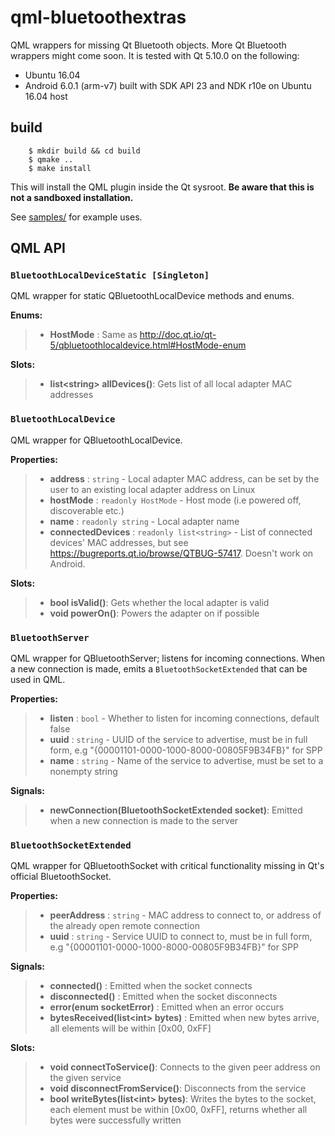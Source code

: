 qml-bluetoothextras
===================

QML wrappers for missing Qt Bluetooth objects. More Qt Bluetooth wrappers might come soon. It is tested with Qt 5.10.0 on
the following:

  - Ubuntu 16.04
  - Android 6.0.1 (arm-v7) built with SDK API 23 and NDK r10e on Ubuntu 16.04 host

build
-----

```
    $ mkdir build && cd build
    $ qmake ..
    $ make install
```

This will install the QML plugin inside the Qt sysroot. **Be aware that this is not a sandboxed installation.**

See [samples/](samples/) for example uses.

QML API
-------

### `BluetoothLocalDeviceStatic [Singleton]`

QML wrapper for static QBluetoothLocalDevice methods and enums.

**Enums:**

>  - **HostMode** : Same as http://doc.qt.io/qt-5/qbluetoothlocaldevice.html#HostMode-enum

**Slots:**

>  - **list&lt;string&gt; allDevices()**: Gets list of all local adapter MAC addresses

### `BluetoothLocalDevice`

QML wrapper for QBluetoothLocalDevice.

**Properties:**

>  - **address** :  `string` - Local adapter MAC address, can be set by the user to an existing local adapter address on Linux
>  - **hostMode** : `readonly HostMode` -  Host mode (i.e powered off, discoverable etc.)
>  - **name** :     `readonly string` -  Local adapter name
>  - **connectedDevices** : `readonly list<string>` - List of connected devices' MAC addresses, but see https://bugreports.qt.io/browse/QTBUG-57417. Doesn't work on Android.

**Slots:**

>  - **bool isValid()**: Gets whether the local adapter is valid
>  - **void powerOn()**: Powers the adapter on if possible

### `BluetoothServer`

QML wrapper for QBluetoothServer; listens for incoming connections. When a new connection is made, emits a
`BluetoothSocketExtended` that can be used in QML.

**Properties:**

>  - **listen** :   `bool` -    Whether to listen for incoming connections, default false
>  - **uuid** :     `string` -  UUID of the service to advertise, must be in full form, e.g "{00001101-0000-1000-8000-00805F9B34FB}" for SPP
>  - **name** :     `string` -  Name of the service to advertise, must be set to a nonempty string

**Signals:**

>  - **newConnection(BluetoothSocketExtended socket)**: Emitted when a new connection is made to the server

### `BluetoothSocketExtended`

QML wrapper for QBluetoothSocket with critical functionality missing in Qt's official BluetoothSocket.

**Properties:**

>  - **peerAddress** :  `string` -  MAC address to connect to, or address of the already open remote connection
>  - **uuid** :         `string` -  Service UUID to connect to, must be in full form, e.g "{00001101-0000-1000-8000-00805F9B34FB}" for SPP

**Signals:**

>  - **connected()** :                      Emitted when the socket connects
>  - **disconnected()** :                   Emitted when the socket disconnects
>  - **error(enum socketError)** :          Emitted when an error occurs
>  - **bytesReceived(list&lt;int&gt; bytes)** :   Emitted when new bytes arrive, all elements will be within [0x00, 0xFF]

**Slots:**

>  - **void connectToService()**:           Connects to the given peer address on the given service
>  - **void disconnectFromService()**:      Disconnects from the service
>  - **bool writeBytes(list&lt;int&gt; bytes)**:  Writes the bytes to the socket, each element must be within [0x00, 0xFF], returns whether all bytes were successfully written
